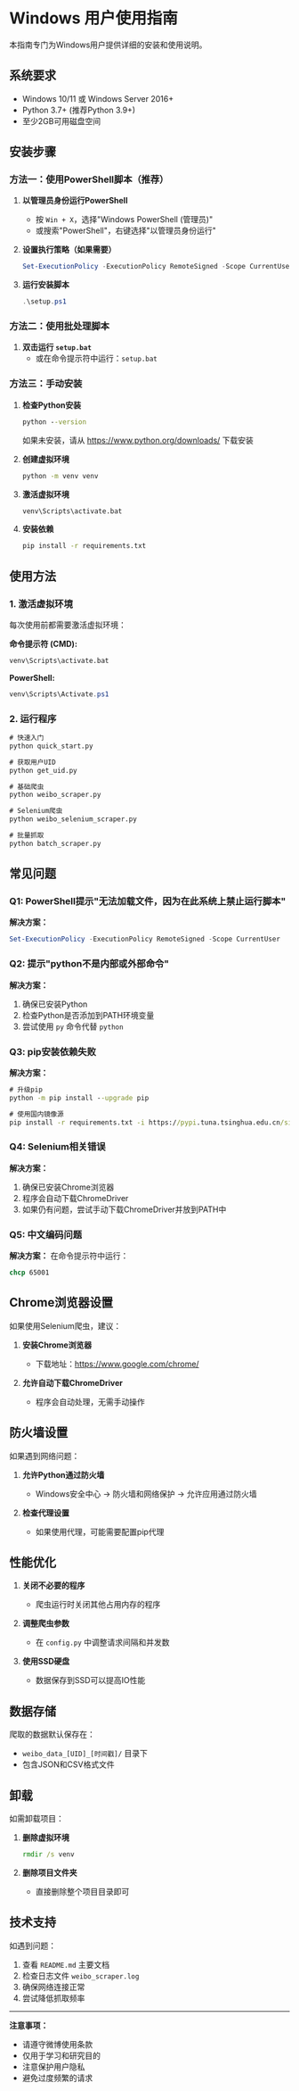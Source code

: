 # Windows 用户使用指南

本指南专门为Windows用户提供详细的安装和使用说明。

## 系统要求

- Windows 10/11 或 Windows Server 2016+
- Python 3.7+ (推荐Python 3.9+)
- 至少2GB可用磁盘空间

## 安装步骤

### 方法一：使用PowerShell脚本（推荐）

1. **以管理员身份运行PowerShell**
   - 按 `Win + X`，选择"Windows PowerShell (管理员)"
   - 或搜索"PowerShell"，右键选择"以管理员身份运行"

2. **设置执行策略（如果需要）**
   ```powershell
   Set-ExecutionPolicy -ExecutionPolicy RemoteSigned -Scope CurrentUser
   ```

3. **运行安装脚本**
   ```powershell
   .\setup.ps1
   ```

### 方法二：使用批处理脚本

1. **双击运行 `setup.bat`**
   - 或在命令提示符中运行：`setup.bat`

### 方法三：手动安装

1. **检查Python安装**
   ```cmd
   python --version
   ```
   如果未安装，请从 https://www.python.org/downloads/ 下载安装

2. **创建虚拟环境**
   ```cmd
   python -m venv venv
   ```

3. **激活虚拟环境**
   ```cmd
   venv\Scripts\activate.bat
   ```

4. **安装依赖**
   ```cmd
   pip install -r requirements.txt
   ```

## 使用方法

### 1. 激活虚拟环境

每次使用前都需要激活虚拟环境：

**命令提示符 (CMD):**
```cmd
venv\Scripts\activate.bat
```

**PowerShell:**
```powershell
venv\Scripts\Activate.ps1
```

### 2. 运行程序

```cmd
# 快速入门
python quick_start.py

# 获取用户UID
python get_uid.py

# 基础爬虫
python weibo_scraper.py

# Selenium爬虫
python weibo_selenium_scraper.py

# 批量抓取
python batch_scraper.py
```

## 常见问题

### Q1: PowerShell提示"无法加载文件，因为在此系统上禁止运行脚本"

**解决方案：**
```powershell
Set-ExecutionPolicy -ExecutionPolicy RemoteSigned -Scope CurrentUser
```

### Q2: 提示"python不是内部或外部命令"

**解决方案：**
1. 确保已安装Python
2. 检查Python是否添加到PATH环境变量
3. 尝试使用 `py` 命令代替 `python`

### Q3: pip安装依赖失败

**解决方案：**
```cmd
# 升级pip
python -m pip install --upgrade pip

# 使用国内镜像源
pip install -r requirements.txt -i https://pypi.tuna.tsinghua.edu.cn/simple/
```

### Q4: Selenium相关错误

**解决方案：**
1. 确保已安装Chrome浏览器
2. 程序会自动下载ChromeDriver
3. 如果仍有问题，尝试手动下载ChromeDriver并放到PATH中

### Q5: 中文编码问题

**解决方案：**
在命令提示符中运行：
```cmd
chcp 65001
```

## Chrome浏览器设置

如果使用Selenium爬虫，建议：

1. **安装Chrome浏览器**
   - 下载地址：https://www.google.com/chrome/

2. **允许自动下载ChromeDriver**
   - 程序会自动处理，无需手动操作

## 防火墙设置

如果遇到网络问题：

1. **允许Python通过防火墙**
   - Windows安全中心 → 防火墙和网络保护 → 允许应用通过防火墙

2. **检查代理设置**
   - 如果使用代理，可能需要配置pip代理

## 性能优化

1. **关闭不必要的程序**
   - 爬虫运行时关闭其他占用内存的程序

2. **调整爬虫参数**
   - 在 `config.py` 中调整请求间隔和并发数

3. **使用SSD硬盘**
   - 数据保存到SSD可以提高IO性能

## 数据存储

爬取的数据默认保存在：
- `weibo_data_[UID]_[时间戳]/` 目录下
- 包含JSON和CSV格式文件

## 卸载

如需卸载项目：

1. **删除虚拟环境**
   ```cmd
   rmdir /s venv
   ```

2. **删除项目文件夹**
   - 直接删除整个项目目录即可

## 技术支持

如遇到问题：
1. 查看 `README.md` 主要文档
2. 检查日志文件 `weibo_scraper.log`
3. 确保网络连接正常
4. 尝试降低抓取频率

---

**注意事项：**
- 请遵守微博使用条款
- 仅用于学习和研究目的
- 注意保护用户隐私
- 避免过度频繁的请求
